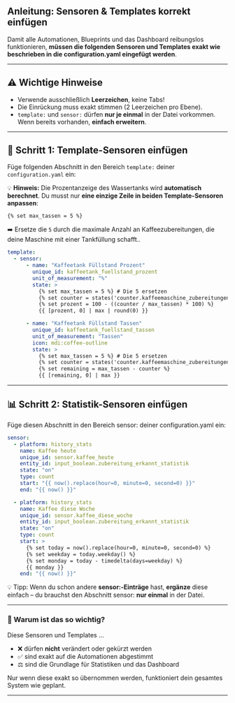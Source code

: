 ## Anleitung: Sensoren & Templates korrekt einfügen

Damit alle Automationen, Blueprints und das Dashboard reibungslos funktionieren, **müssen die folgenden Sensoren und Templates exakt wie beschrieben in die configuration.yaml eingefügt werden**.

---

## ⚠️ Wichtige Hinweise

- Verwende ausschließlich **Leerzeichen**, keine Tabs!
- Die Einrückung muss exakt stimmen (2 Leerzeichen pro Ebene).
- `template:` und `sensor:` dürfen **nur je einmal** in der Datei vorkommen. Wenn bereits vorhanden, **einfach erweitern**.

---

## 🧩 Schritt 1: Template-Sensoren einfügen

Füge folgenden Abschnitt in den Bereich `template:` deiner `configuration.yaml` ein:
 
 💡 **Hinweis:** Die Prozentanzeige des Wassertanks wird **automatisch berechnet**. Du musst nur **eine einzige Zeile in beiden Template-Sensoren anpassen**:

```jinja2
{% set max_tassen = 5 %}
```

➡️ Ersetze die `5` durch die maximale Anzahl an Kaffeezubereitungen, die deine Maschine mit einer Tankfüllung schafft..

```yaml
template:
  - sensor:
      - name: "Kaffeetank Füllstand Prozent"
        unique_id: kaffeetank_fuellstand_prozent
        unit_of_measurement: "%"
        state: >
          {% set max_tassen = 5 %} # Die 5 ersetzen
          {% set counter = states('counter.kaffeemaschine_zubereitungen') | int(0) %}
          {% set prozent = 100 - ((counter / max_tassen) * 100) %}
          {{ [prozent, 0] | max | round(0) }}

      - name: "Kaffeetank Füllstand Tassen"
        unique_id: kaffeetank_fuellstand_tassen
        unit_of_measurement: "Tassen"
        icon: mdi:coffee-outline
        state: >
          {% set max_tassen = 5 %} # Die 5 ersetzen 
          {% set counter = states('counter.kaffeemaschine_zubereitungen') | int(0) %}
          {% set remaining = max_tassen - counter %}
          {{ [remaining, 0] | max }}

```
---

## 📊 Schritt 2: Statistik-Sensoren einfügen

Füge diesen Abschnitt in den Bereich sensor: deiner configuration.yaml ein:

```yaml
sensor:
  - platform: history_stats
    name: Kaffee heute
    unique_id: sensor.kaffee_heute
    entity_id: input_boolean.zubereitung_erkannt_statistik
    state: "on"
    type: count
    start: "{{ now().replace(hour=0, minute=0, second=0) }}"
    end: "{{ now() }}"

  - platform: history_stats
    name: Kaffee diese Woche
    unique_id: sensor.kaffee_diese_woche
    entity_id: input_boolean.zubereitung_erkannt_statistik
    state: "on"
    type: count
    start: >
      {% set today = now().replace(hour=0, minute=0, second=0) %}
      {% set weekday = today.weekday() %}
      {% set monday = today - timedelta(days=weekday) %}
      {{ monday }}
    end: "{{ now() }}"
```

💡 Tipp: Wenn du schon andere **sensor:-Einträge** hast, **ergänze** diese einfach – du brauchst den Abschnitt sensor: **nur einmal** in der Datei.

---

### 💪 Warum ist das so wichtig?

Diese Sensoren und Templates …

- ❌ dürfen **nicht** verändert oder gekürzt werden
- ✅ sind exakt auf die Automationen abgestimmt
- ⚖️ sind die Grundlage für Statistiken und das Dashboard

Nur wenn diese exakt so übernommen werden, funktioniert dein gesamtes System wie geplant.

---

